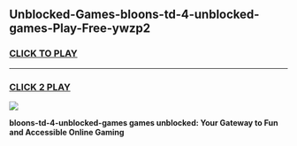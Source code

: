 
## Unblocked-Games-bloons-td-4-unblocked-games-Play-Free-ywzp2
<h3>
<a href="https://premium76.site?title=bloons-td-4-unblocked-games&ref=19M">CLICK TO PLAY</a></h3>
<hr>

<h3>
<a href="https://premium76.site?title=bloons-td-4-unblocked-games&ref=19M">CLICK 2 PLAY</a>
  
</h3>

<a href="https://premium76.site?title=bloons-td-4-unblocked-games&ref=19M"><img src="https://clearcache.store/games.png"></a>


**bloons-td-4-unblocked-games games unblocked: Your Gateway to Fun and Accessible Online Gaming**
